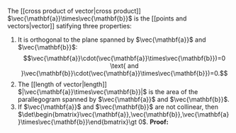 The [[cross product of vector|cross product]] $\vec{\mathbf{a}}\times\vec{\mathbf{b}}$ is the [[points and vectors|vector]] satifying three properties:
1. It is orthogonal to the plane spanned by $\vec{\mathbf{a}}$ and $\vec{\mathbf{b}}$: $$\vec{\mathbf{a}}\cdot(\vec{\mathbf{a}}\times\vec{\mathbf{b}})=0 \text{ and }\vec{\mathbf{b}}\cdot(\vec{\mathbf{a}}\times\vec{\mathbf{b}})=0.$$
2. The [[length of vector|length]] $|\vec{\mathbf{a}}\times\vec{\mathbf{b}}|$ is the area of the parallegogram spanned by $\vec{\mathbf{a}}$ and $\vec{\mathbf{b}}$.
3. If $\vec{\mathbf{a}}$ and $\vec{\mathbf{b}}$ are not collinear, then $\det\begin{bmatrix}\vec{\mathbf{a}},\vec{\mathbf{b}},\vec{\mathbf{a}}\times\vec{\mathbf{b}}\end{bmatrix}\gt 0$.
	**Proof:**